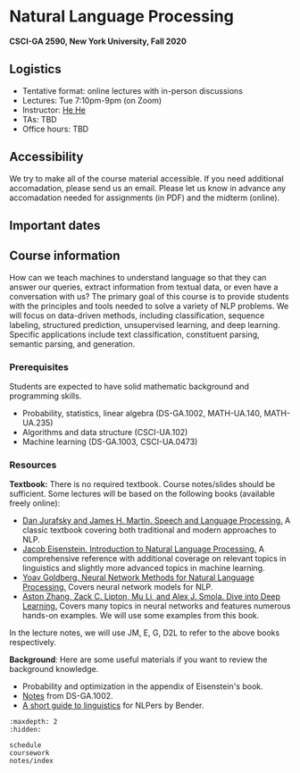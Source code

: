 # Natural Language Processing
**CSCI-GA 2590, New York University, Fall 2020**

## Logistics
- Tentative format: online lectures with in-person discussions
- Lectures: Tue 7:10pm-9pm (on Zoom)
- Instructor: [He He](https://hhexiy.github.io)
- TAs: TBD
- Office hours: TBD

## Accessibility
We try to make all of the course material accessible.
If you need additional accomadation, please send us an email.
Please let us know in advance any accomadation needed for assignments (in PDF)
and the midterm (online).

## Important dates

## Course information
How can we teach machines to understand language so that they can answer our queries, extract information from textual data, or even have a conversation with us?
The primary goal of this course is to provide students with the principles and tools needed to solve a variety of NLP problems.
We will focus on data-driven methods,
including classification, sequence labeling, structured prediction, unsupervised learning, and deep learning.
Specific applications include text classification, constituent parsing, semantic parsing, and generation.

### Prerequisites
Students are expected to have solid mathematic background and programming skills.

- Probability, statistics, linear algebra (DS-GA.1002, MATH-UA.140, MATH-UA.235) 
- Algorithms and data structure (CSCI-UA.102)
- Machine learning (DS-GA.1003, CSCI-UA.0473)

### Resources
**Textbook:** There is no required textbook. Course notes/slides should be sufficient.
Some lectures will be based on the following books (available freely online):

- [Dan Jurafsky and James H. Martin. Speech and Language Processing.](https://web.stanford.edu/~jurafsky/slp3/) A classic textbook covering both traditional and modern approaches to NLP.
- [Jacob Eisenstein. Introduction to Natural Language Processing.](https://github.com/jacobeisenstein/gt-nlp-class/blob/master/notes/eisenstein-nlp-notes.pdf) A comprehensive reference with additional coverage on relevant topics in linguistics and slightly more advanced topics in machine learning.
- [Yoav Goldberg. Neural Network Methods for Natural Language Processing.](https://u.cs.biu.ac.il/~yogo/nnlp.pdf) Covers neural network models for NLP.
- [Aston Zhang, Zack C. Lipton, Mu Li, and Alex J. Smola. Dive into Deep Learning.](https://d2l.ai/index.html) Covers many topics in neural networks and features numerous hands-on examples. We will use some examples from this book.

In the lecture notes, we will use JM, E, G, D2L to refer to the above books respectively.

**Background**: Here are some useful materials if you want to review the background knowledge.

- Probability and optimization in the appendix of Eisenstein's book.
- [Notes](https://cims.nyu.edu/~cfgranda/pages/DSGA1002_fall15/notes.html) from DS-GA.1002.
- [A short guide to linguistics](https://faculty.washington.edu/ebender/100things-sem_prag.html) for NLPers by Bender. 



```toc
:maxdepth: 2
:hidden:

schedule
coursework
notes/index
```
